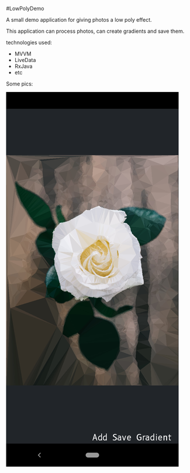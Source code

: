 #LowPolyDemo

A small demo application for giving photos a low poly effect.

This application can process photos, can create gradients and save them.

technologies used:
- MVVM
- LiveData
- RxJava
- etc 

Some pics:

![](https://raw.githubusercontent.com/thrashedbrain/LowPolyDemo/main/Screenshot1.png)
